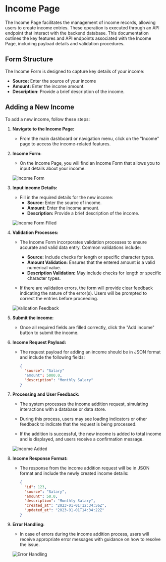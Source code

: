 # Income Page
The Income Page facilitates the management of income records, allowing users to create income entries. These operation is executed through an API endpoint that interact with the backend database. This documentation outlines the key features and API endpoints associated with the Income Page, including payload details and validation procedures.

## Form Structure

The Income Form is designed to capture key details of your income:

- **Source:** Enter the source of your income
- **Amount:** Enter the income amount.
- **Description:** Provide a brief description of the income.

## Adding a New Income

To add a new income, follow these steps:

1. **Navigate to the Income Page:**

   - From the main dashboard or navigation menu, click on the "Income" page to access the income-related features.

2. **Income Form:**

   - On the Income Page, you will find an Income Form that allows you to input details about your income.

   ![Income Form](image_url)

3. **Input income Details:**

   - Fill in the required details for the new income:
     - **Source:** Enter the source of income.
     - **Amount:** Enter the income amount.
     - **Description:** Provide a brief description of the income.

   ![Income Form Filled](image_url)

4. **Validation Processes:**

   - The Income Form incorporates validation processes to ensure accurate and valid data entry. Common validations include:

     - **Source:** Include checks for length or specific character types.
     - **Amount Validation:** Ensures that the entered amount is a valid numerical value.
     - **Description Validation:** May include checks for length or specific character types.

   - If there are validation errors, the form will provide clear feedback indicating the nature of the error(s). Users will be prompted to correct the entries before proceeding.

   ![Validation Feedback](image_url)

5. **Submit the income:**

   - Once all required fields are filled correctly, click the "Add income" button to submit the income.

6. **Income Request Payload:**

   - The request payload for adding an income should be in JSON format and include the following fields:

     ```json
     {
       "source": "Salary"
       "amount": 5000.0,
       "description": "Monthly Salary"
     }
     ```

7. **Processing and User Feedback:**

   - The system processes the income addition request, simulating interactions with a database or data store.

   - During this process, users may see loading indicators or other feedback to indicate that the request is being processed.

   - If the addition is successful, the new income is added to total income and is displayed, and users receive a confirmation message.

   ![Income Added](img_url)

8. **Income Response Format:**

   - The response from the income addition request will be in JSON format and include the newly created income details:

     ```json
     {
       "id": 123,
       "source": "Salary",
       "amount": 50.0,
       "description": "Monthly Salary",
       "created_at": "2023-01-01T12:34:56Z",
       "updated_at": "2023-01-01T14:34:22Z"
     }
     ```

9. **Error Handling:**

   - In case of errors during the income addition process, users will receive appropriate error messages with guidance on how to resolve the issue.

   ![Error Handling](insert_image_url_here)

